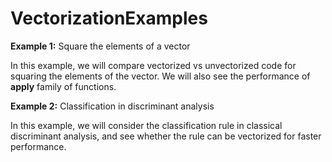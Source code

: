 # VectorizationExamples

**Example 1:** Square the elements of a vector

In this example, we will compare vectorized vs unvectorized code for squaring the elements of the vector. We will also see the performance of __apply__ family of functions.


**Example 2:** Classification in discriminant analysis

In this example, we will consider the classification rule in classical discriminant analysis, and see whether the rule can be vectorized for faster performance.

